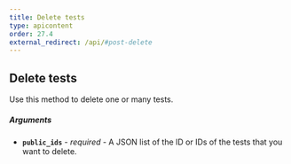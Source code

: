```yaml
---
title: Delete tests
type: apicontent
order: 27.4
external_redirect: /api/#post-delete
---
```


## Delete tests

Use this method to delete one or many tests.

##### Arguments

*   **`public_ids`** - _required_ - A JSON list of the ID or IDs of the tests that you want to delete.
